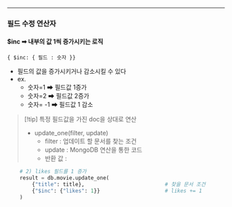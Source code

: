 




--- 
### 필드 수정 연산자 

#### $inc ➡ 내부의 값 1씩 증가시키는 로직 

```mongodb
{ $inc: { 필드 : 숫자 }}
```
- 필드의 값을 증가시키거나 감소시킬 수 있다
- ex.
	- 숫자=1 ➡ 필드값 1증가
	- 숫자=2 ➡ 필드값 2증가
	- 숫자= -1 ➡ 필드값 1 감소 

>[!tip] 특정 필드값을 가진 doc을 상대로 연산 
>- update_one(filter, update)  
>	- filter : 업데이트 할 문서를 찾는 조건 
>	- update : MongoDB 연산을 통한 코드 
>	- 반환 값 : 
```python
    # 2) likes 필드를 1 증가
    result = db.movie.update_one(
        {"title": title},                          # 찾을 문서 조건
        {"$inc": {"likes": 1}}                     # likes += 1
    )
```


